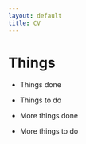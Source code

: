 ```yaml
---
layout: default
title: CV
---
```


# Things

- Things done
- Things to do

- More things done
- More things to do
